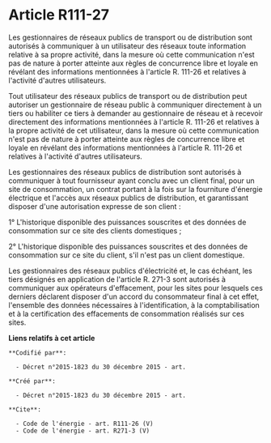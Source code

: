 # Article R111-27

Les gestionnaires de réseaux publics de transport ou de distribution sont autorisés à communiquer à un utilisateur des
réseaux toute information relative à sa propre activité, dans la mesure où cette communication n'est pas de nature à porter
atteinte aux règles de concurrence libre et loyale en révélant des informations mentionnées à l'article R. 111-26 et
relatives à l'activité d'autres utilisateurs.

Tout utilisateur des réseaux publics de transport ou de distribution peut autoriser un gestionnaire de réseau public à
communiquer directement à un tiers ou habiliter ce tiers à demander au gestionnaire de réseau et à recevoir directement des
informations mentionnées à l'article R. 111-26 et relatives à la propre activité de cet utilisateur, dans la mesure où cette
communication n'est pas de nature à porter atteinte aux règles de concurrence libre et loyale en révélant des informations
mentionnées à l'article R. 111-26 et relatives à l'activité d'autres utilisateurs. 

Les gestionnaires des réseaux publics de distribution sont autorisés à communiquer à tout fournisseur ayant conclu avec un
client final, pour un site de consommation, un contrat portant à la fois sur la fourniture d'énergie électrique et l'accès
aux réseaux publics de distribution, et garantissant disposer d'une autorisation expresse de son client : 

1° L'historique disponible des puissances souscrites et des données de consommation sur ce site des clients domestiques ; 

2° L'historique disponible des puissances souscrites et des données de consommation sur ce site du client, s'il n'est pas un
client domestique. 

Les gestionnaires des réseaux publics d'électricité et, le cas échéant, les tiers désignés en application de l'article R.
271-3 sont autorisés à communiquer aux opérateurs d'effacement, pour les sites pour lesquels ces derniers déclarent disposer
d'un accord du consommateur final à cet effet, l'ensemble des données nécessaires à l'identification, à la comptabilisation
et à la certification des effacements de consommation réalisés sur ces sites.

**Liens relatifs à cet article**

	**Codifié par**:

	  - Décret n°2015-1823 du 30 décembre 2015 - art.

	**Créé par**:

	  - Décret n°2015-1823 du 30 décembre 2015 - art.

	**Cite**:

	  - Code de l'énergie - art. R111-26 (V)
	  - Code de l'énergie - art. R271-3 (V)
